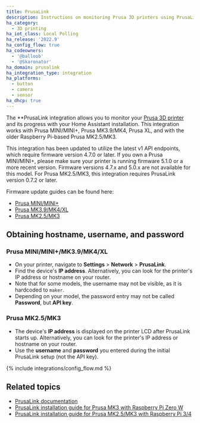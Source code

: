 ```yaml
---
title: PrusaLink
description: Instructions on monitoring Prusa 3D printers using PrusaLink.
ha_category:
  - 3D printing
ha_iot_class: Local Polling
ha_release: '2022.9'
ha_config_flow: true
ha_codeowners:
  - '@balloob'
  - '@Skaronator'
ha_domain: prusalink
ha_integration_type: integration
ha_platforms:
  - button
  - camera
  - sensor
ha_dhcp: true
---
```


The **PrusaLink integration allows you to monitor your [Prusa 3D printer](https://www.prusa3d.com) and its progress with your Home Assistant installation. This integration works with Prusa MINI/MINI+, Prusa MK3.9/MK4, Prusa XL, and with the older Raspberry Pi-based Prusa MK2.5/MK3.

This integration has been updated to utilize the latest v1 API endpoints, which require firmware version 4.7.0 or later. If you own a Prusa MINI/MINI+, please make sure your printer is running firmware 5.1.0 or a more recent version. Firmware versions 4.7.x and 5.0.x are not available for this model. For Prusa MK2.5/MK3, this integration requires PrusaLink version 0.7.2 or later.

Firmware update guides can be found here:

 - [Prusa MINI/MINI+](https://help.prusa3d.com/article/firmware-updating-mini-mini_124784)
 - [Prusa MK3.9/MK4/XL](https://help.prusa3d.com/article/how-to-update-firmware-mk4-xl_453086)
 - [Prusa MK2.5/MK3](https://help.prusa3d.com/guide/how-to-update-prusalink-mk2-5-s-mk3-s-_650837)

## Obtaining hostname, username, and password

### Prusa MINI/MINI+/MK3.9/MK4/XL

 - On your printer, navigate to **Settings** > **Network** > **PrusaLink**.
 - Find the device's **IP address**. Alternatively, you can look for the printer's IP address or hostname on your router.
 - Note that for some models, the username may not be visible, as it is hardcoded to `maker`.
 - Depending on your model, the password entry may not be called **Password**, but **API key**.

### Prusa MK2.5/MK3

 - The device's **IP address** is displayed on the printer LCD after PrusaLink starts up. Alternatively, you can look for the printer's IP address or hostname on your router.
 - Use the **username** and **password** you entered during the initial PrusaLink setup (not the API key).

{% include integrations/config_flow.md %}

## Related topics

- [PrusaLink documentation](https://help.prusa3d.com/article/prusa-connect-and-prusalink-explained_302608)
- [PrusaLink installation guide for Prusa MK3 with Raspberry Pi Zero W](https://help.prusa3d.com/guide/prusalink-and-prusa-connect-setup-mk3-s-_221744)
- [PrusaLink installation guide for Prusa MK2.5/MK3 with Raspberry Pi 3/4](https://help.prusa3d.com/guide/prusalink-prusa-connect-with-rpi-3-4-usb-mk2-5-s-mk3-s-_469341)
